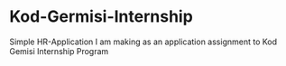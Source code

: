 # Kod-Germisi-Internship
Simple HR-Application I am making as an application assignment to Kod Gemisi Internship Program
